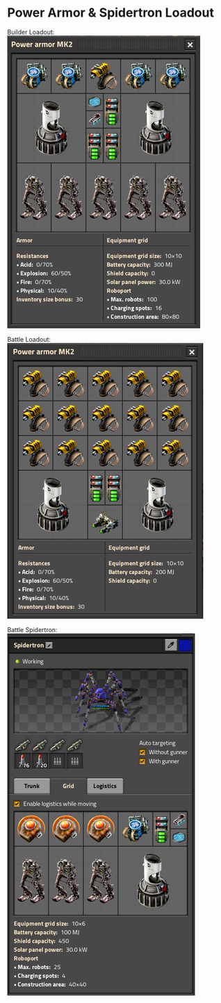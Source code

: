 # Power Armor & Spidertron Loadout

Builder Loadout:
![power-armor-builder.png](power-armor-builder.png)

Battle Loadout:
![power-armor-battle.png](power-armor-battle.png)

Battle Spidertron:
![spidertron-battle.png](spidertron-battle.png)